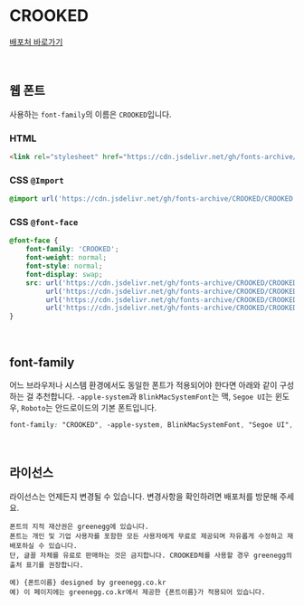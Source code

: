 # CROOKED

[배포처 바로가기](https://greenegg.co.kr/?portfolio=crooked-font)

&nbsp;

## 웹 폰트

사용하는 `font-family`의 이름은 `CROOKED`입니다.

### HTML

```html
<link rel="stylesheet" href="https://cdn.jsdelivr.net/gh/fonts-archive/CROOKED/CROOKED.css" type="text/css"/>
```

### CSS `@Import`

```css
@import url('https://cdn.jsdelivr.net/gh/fonts-archive/CROOKED/CROOKED.css');
```

### CSS `@font-face`

```css
@font-face {
    font-family: 'CROOKED';
    font-weight: normal;
    font-style: normal;
    font-display: swap;
    src: url('https://cdn.jsdelivr.net/gh/fonts-archive/CROOKED/CROOKED.woff2') format('woff2'),
         url('https://cdn.jsdelivr.net/gh/fonts-archive/CROOKED/CROOKED.woff') format('woff'),
         url('https://cdn.jsdelivr.net/gh/fonts-archive/CROOKED/CROOKED.otf') format('opentype'),
         url('https://cdn.jsdelivr.net/gh/fonts-archive/CROOKED/CROOKED.ttf') format('truetype');
}
```

&nbsp;

## font-family

어느 브라우저나 시스템 환경에서도 동일한 폰트가 적용되어야 한다면 아래와 같이 구성하는 걸 추천합니다. `-apple-system`과 `BlinkMacSystemFont`는 맥, `Segoe UI`는 윈도우, `Roboto`는 안드로이드의 기본 폰트입니다.


```css
font-family: "CROOKED", -apple-system, BlinkMacSystemFont, "Segoe UI", Roboto, Oxygen, Ubuntu, Cantarell, "Open Sans", "Helvetica Neue", sans-serif;
```

&nbsp;

## 라이선스

라이선스는 언제든지 변경될 수 있습니다. 변경사항을 확인하려면 배포처를 방문해 주세요.

```
폰트의 지적 재산권은 greenegg에 있습니다. 
폰트는 개인 및 기업 사용자를 포함한 모든 사용자에게 무료로 제공되며 자유롭게 수정하고 재배포하실 수 있습니다. 
단, 글꼴 자체를 유료로 판매하는 것은 금지합니다. CROOKED체를 사용할 경우 greenegg의 출처 표기를 권장합니다. 
 
예) {폰트이름} designed by greenegg.co.kr 
예) 이 페이지에는 greenegg.co.kr에서 제공한 {폰트이름}가 적용되어 있습니다.
```
